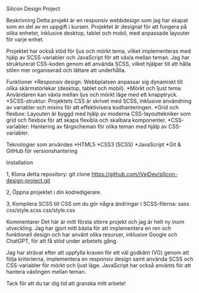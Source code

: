 Silicon Design Project

Beskrivning
Detta projekt är en responsiv webbdesign som jag har skapat som en del av en uppgift i kursen. Projektet är designat för att fungera på olika enheter, inklusive desktop, tablet och mobil, med anpassade layouter för varje enhet.

Projektet har också stöd för ljus och mörkt tema, vilket implementeras med hjälp av SCSS-variabler och JavaScript för att växla mellan teman. Jag har strukturerat CSS-koden genom att använda SCSS, vilket hjälper till att hålla stilen mer organiserad och lättare att underhålla.

Funktioner
*Responsiv design: Webbplatsen anpassar sig dynamiskt till olika skärmstorlekar (desktop, tablet och mobil).
*Mörkt och ljust tema: Användaren kan växla mellan ljus och mörkt läge med ett knapptryck.
*SCSS-struktur: Projektets CSS är skrivet med SCSS, inklusive användning av variabler och mixins för att effektivisera kodhanteringen.
*Grid och flexbox: Layouten är byggd med hjälp av moderna CSS-layouttekniker som grid och flexbox för att skapa flexibla och skalbara komponenter.
*CSS-variabler: Hantering av färgscheman för olika teman med hjälp av CSS-variabler.

Teknologier som användes
*HTML5
*CSS3 (SCSS)
*JavaScript
*Git & GitHub för versionshantering


Installation

1, Klona detta repository:
git clone https://github.com/iVejDev/silicon-design-project.git

2, Öppna projektet i din kodredigerare.

3, Kompilera SCSS till CSS om du gör några ändringar i SCSS-filerna:
sass css/style.scss css/style.css


Kommentarer
Det här är mitt första större projekt och jag är helt ny inom utveckling. Jag har gjort mitt bästa för att implementera en ren och funktionell design och har använt olika resurser, inklusive Google och ChatGPT, för att få stöd under arbetets gång.

Jag har strävat efter att uppfylla kraven för ett väl godkänt (VG) genom att följa kriterierna, implementera en responsiv design samt använda SCSS och CSS-variabler för mörkt och ljust läge. JavaScript har också använts för att hantera växlingen mellan teman.

Tack för att du tar dig tid att granska mitt arbete!
